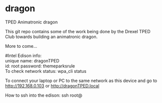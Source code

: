 # dragon
TPED Animatronic dragon

This git repo contains some of the work being done by the Drexel TPED Club towards building an animatronic dragon.

More to come...
















#Intel Edison info:  
unique name: dragonTPED  
id: root
password: themeparksrule  
To check network status: wpa_cli status

To connect your laptop or PC to the same network as this device and go to http://192.168.0.103 or http://dragonTPED.local

How to ssh into the edison: ssh root@<ipAddress>
